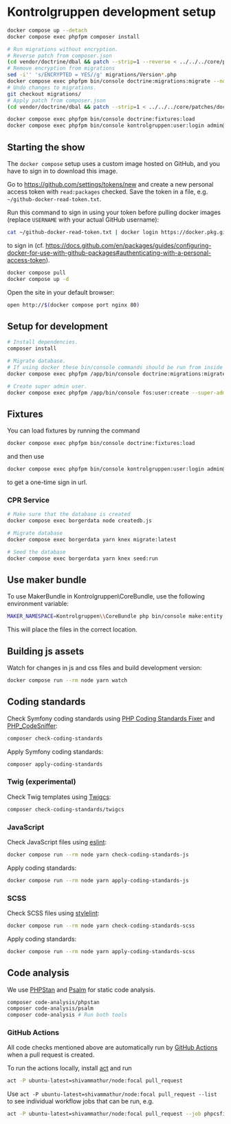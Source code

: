 # Kontrolgruppen development setup

```sh
docker compose up --detach
docker compose exec phpfpm composer install

# Run migrations without encryption.
# Reverse patch from composer.json
(cd vendor/doctrine/dbal && patch --strip=1 --reverse < ../../../core/patches/doctrine/dbal/encrypted-table.patch)
# Remove encryption from migrations
sed -i'' 's/ENCRYPTED = YES//g' migrations/Version*.php
docker compose exec phpfpm bin/console doctrine:migrations:migrate --no-interaction
# Undo changes to migrations.
git checkout migrations/
# Apply patch from composer.json
(cd vendor/doctrine/dbal && patch --strip=1 < ../../../core/patches/doctrine/dbal/encrypted-table.patch)

docker compose exec phpfpm bin/console doctrine:fixtures:load
docker compose exec phpfpm bin/console kontrolgruppen:user:login admin@example.com
```

## Starting the show

The `docker compose` setup uses a custom image hosted on GitHub, and you have to
sign in to download this image.

Go to <https://github.com/settings/tokens/new> and create a new personal access
token with `read:packages` checked. Save the token in a file, e.g.
`~/github-docker-read-token.txt`.

Run this command to sign in using your token before pulling docker images
(replace `USERNAME` with your actual GitHub username):

```sh
cat ~/github-docker-read-token.txt | docker login https://docker.pkg.github.com -u USERNAME --password-stdin
```

to sign in (cf.
<https://docs.github.com/en/packages/guides/configuring-docker-for-use-with-github-packages#authenticating-with-a-personal-access-token>).

```sh
docker compose pull
docker compose up -d
```

Open the site in your default browser:

```sh
open http://$(docker compose port nginx 80)
```

## Setup for development

```sh
# Install dependencies.
composer install

# Migrate database.
# If using docker these bin/console commands should be run from inside the phpfpm container.
docker compose exec phpfpm /app/bin/console doctrine:migrations:migrate

# Create super admin user.
docker compose exec phpfpm /app/bin/console fos:user:create --super-admin
```

## Fixtures

You can load fixtures by running the command

```sh
docker compose exec phpfpm bin/console doctrine:fixtures:load
```

and then use

```sh
docker compose exec phpfpm bin/console kontrolgruppen:user:login admin@example.com
```

to get a one-time sign in url.

### CPR Service

```sh
# Make sure that the database is created
docker compose exec borgerdata node createdb.js

# Migrate database
docker compose exec borgerdata yarn knex migrate:latest

# Seed the database
docker compose exec borgerdata yarn knex seed:run
```

## Use maker bundle

To use MakerBundle in Kontrolgruppen\CoreBundle, use the following environment variable:

```sh
MAKER_NAMESPACE=Kontrolgruppen\\CoreBundle php bin/console make:entity
```

This will place the files in the correct location.

## Building js assets

Watch for changes in js and css files and build development version:

```sh
docker compose run --rm node yarn watch
```

## Coding standards

Check Symfony coding standards using [PHP Coding Standards
Fixer](https://github.com/FriendsOfPHP/PHP-CS-Fixer) and
[PHP_CodeSniffer](https://github.com/squizlabs/PHP_CodeSniffer):

```sh
composer check-coding-standards
```

Apply Symfony coding standards:

```sh
composer apply-coding-standards
```

### Twig (experimental)

Check Twig templates using [Twigcs](https://github.com/allocine/twigcs):

```sh
composer check-coding-standards/twigcs
```

### JavaScript

Check JavaScript files using [eslint](https://eslint.org/):

```sh
docker compose run --rm node yarn check-coding-standards-js
```

Apply coding standards:

```sh
docker compose run --rm node yarn apply-coding-standards-js
```

### SCSS

Check SCSS files using [stylelint](https://stylelint.io/):

```sh
docker compose run --rm node yarn check-coding-standards-scss
```

Apply coding standards:

```sh
docker compose run --rm node yarn apply-coding-standards-scss
```

## Code analysis

We use [PHPStan](https://phpstan.org/) and [Psalm](https://psalm.dev/) for
static code analysis.

```sh
composer code-analysis/phpstan
composer code-analysis/psalm
composer code-analysis # Run both tools
```

### GitHub Actions

All code checks mentioned above are automatically run by [GitHub
Actions](https://github.com/features/actions) when a pull request is created.

To run the actions locally, install [act](https://github.com/nektos/act) and run

```sh
act -P ubuntu-latest=shivammathur/node:focal pull_request
```

Use `act -P ubuntu-latest=shivammathur/node:focal pull_request --list` to see
individual workflow jobs that can be run, e.g.

```sh
act -P ubuntu-latest=shivammathur/node:focal pull_request --job phpcsfixer
```
